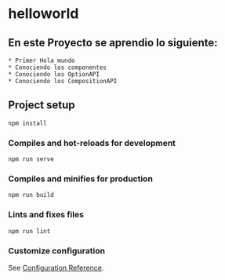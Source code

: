 # helloworld

## En este Proyecto se aprendio lo siguiente:
```
* Primer Hola mundo
* Conociendo los componentes
* Conociendo los OptionAPI
* Conociendo los CompositionAPI
```
## Project setup
```
npm install
```

### Compiles and hot-reloads for development
```
npm run serve
```

### Compiles and minifies for production
```
npm run build
```

### Lints and fixes files
```
npm run lint
```

### Customize configuration
See [Configuration Reference](https://cli.vuejs.org/config/).
